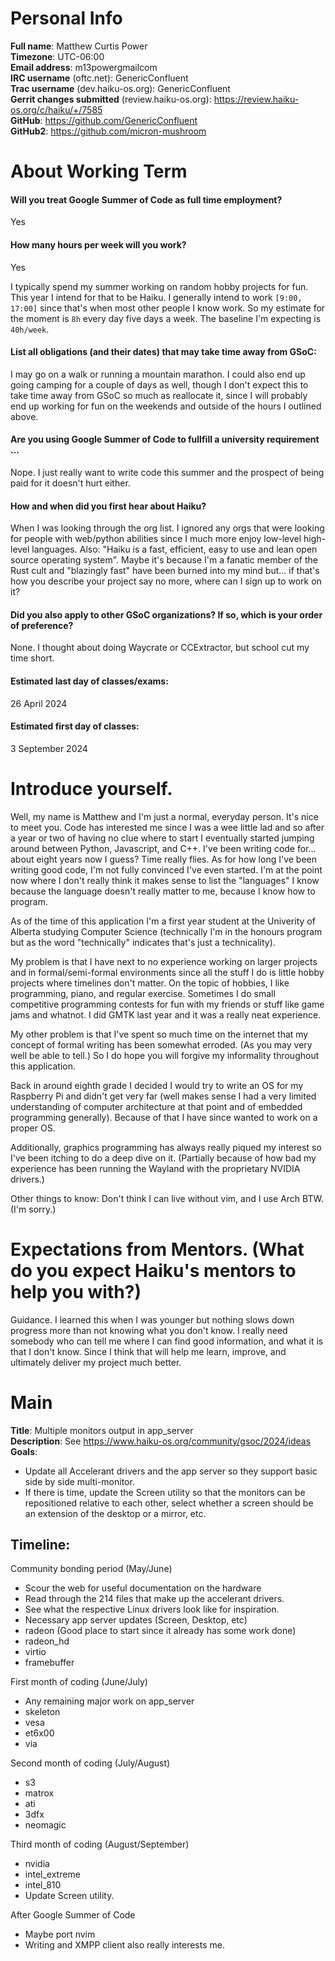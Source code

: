 # Personal Info
**Full name**: Matthew Curtis Power \
**Timezone**: UTC-06:00 \
**Email address**: m13power<AT>gmail<DOT>com \
**IRC username** (oftc.net): GenericConfluent \
**Trac username** (dev.haiku-os.org): GenericConfluent \
**Gerrit changes submitted** (review.haiku-os.org): https://review.haiku-os.org/c/haiku/+/7585 \
**GitHub**: https://github.com/GenericConfluent \
**GitHub2**: https://github.com/micron-mushroom

# About Working Term
#### Will you treat Google Summer of Code as full time employment? 
Yes

#### How many hours per week will you work?
Yes

I typically spend my summer working on random hobby projects for fun. This year
I intend for that to be Haiku. I generally intend to work `[9:00, 17:00]` since
that's when most other people I know work. So my estimate for the moment is
`8h` every day five days a week. The baseline I'm expecting is `40h/week`.

#### List all obligations (and their dates) that may take time away from GSoC:
I may go on a walk or running a mountain marathon. I could also end up going 
camping for a couple of days as well, though I don't expect this to take time 
away from GSoC so much as reallocate it, since I will probably end up working 
for fun on the weekends and outside of the hours I outlined above.

#### Are you using Google Summer of Code to fullfill a university requirement ...
Nope. I just really want to write code this summer and the prospect of being
paid for it doesn't hurt either.

#### How and when did you first hear about Haiku?
When I was looking through the org list. I ignored any orgs that were
looking for people with web/python abilities since I much more enjoy low-level
high-level languages. Also: "Haiku is a fast, efficient, easy to use and lean
open source operating system". Maybe it's because I'm a fanatic member of the
Rust cult and "blazingly fast" have been burned into my mind but... if that's
how you describe your project say no more, where can I sign up to work on it?

#### Did you also apply to other GSoC organizations? If so, which is your order of preference? 
None. I thought about doing Waycrate or CCExtractor, but school cut my time
short.

#### Estimated last day of classes/exams: 
26 April 2024

#### Estimated first day of classes: 
3 September 2024

# Introduce yourself. 
Well, my name is Matthew and I'm just a normal, everyday person. It's nice to meet
you. Code has interested me since I was a wee little lad and so after a year or
two of having no clue where to start I eventually started jumping around between
Python, Javascript, and C++. I've been writing code for... about eight years now
I guess? Time really flies. As for how long I've been writing good code, I'm
not fully convinced I've even started. I'm at the point now where I don't really
think it makes sense to list the "languages" I know because the language doesn't
really matter to me, because I know how to program.

As of the time of this application I'm a first year student at the Univerity of
Alberta studying Computer Science (technically I'm in the honours program but as
the word "technically" indicates that's just a technicality).

My problem is that I have next to no experience working on larger projects and 
in formal/semi-formal environments since all the stuff I do is little hobby
projects where timelines don't matter. On the topic of hobbies, I like programming,
piano, and regular exercise. Sometimes I do small competitive programming contests
for fun with my friends or stuff like game jams and whatnot. I did GMTK last year
and it was a really neat experience. 

My other problem is that I've spent so much time on the internet that my concept 
of formal writing has been somewhat erroded. (As you may very well be able to tell.)
So I do hope you will forgive my informality throughout this application.

Back in around eighth grade I decided I would try to write an OS for my Raspberry Pi
and didn't get very far (well makes sense I had a very limited understanding of computer
architecture at that point and of embedded programming generally). Because of that 
I have since wanted to work on a proper OS.

Additionally, graphics programming has always really piqued my interest so I've been
itching to do a deep dive on it. (Partially because of how bad my experience has been
running the Wayland with the proprietary NVIDIA drivers.)

Other things to know: Don't think I can live without vim, and I use Arch BTW. (I'm sorry.) 

# Expectations from Mentors. (What do you expect Haiku's mentors to help you with?)
Guidance. I learned this when I was younger but nothing slows down progress more
than not knowing what you don't know. I really need somebody who can tell me where I
can find good information, and what it is that I don't know. Since I think that will
help me learn, improve, and ultimately deliver my project much better.

# Main
**Title**: Multiple monitors output in app\_server \
**Description**: See https://www.haiku-os.org/community/gsoc/2024/ideas \
**Goals**: 
- Update all Accelerant drivers and the app server so they support basic side by side multi-monitor.
- If there is time, update the Screen utility so that the monitors can be repositioned
relative to each other, select whether a screen should be an extension of the desktop or a mirror,
etc.

## Timeline:
Community bonding period (May/June)
- Scour the web for useful documentation on the hardware
- Read through the 214 files that make up the accelerant drivers.
- See what the respective Linux drivers look like for inspiration.
- Necessary app server updates (Screen, Desktop, etc)
- radeon (Good place to start since it already has some work done)
- radeon\_hd
- virtio
- framebuffer

First month of coding (June/July)
- Any remaining major work on app\_server
- skeleton
- vesa
- et6x00
- via

Second month of coding (July/August)
- s3
- matrox
- ati
- 3dfx
- neomagic

Third month of coding (August/September)
- nvidia 
- intel\_extreme
- intel\_810
- Update Screen utility.


After Google Summer of Code
- Maybe port nvim
- Writing and XMPP client also really interests me.

